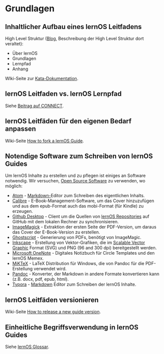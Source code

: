 
# Grundlagen
## Inhaltlicher Aufbau eines lernOS Leitfadens

High Level Struktur ([Blog](https://cogneon.de/2019/04/30/wie-schreibt-man-einen-lernos-guide-einige-vorueberlegungen-zu-einer-anleitung/), Beschreibung der High Level Struktur dort veraltet):

* Über lernOS
* Grundlagen
* Lernpfad
* Anhang

WIki-Seite zur [Kata-Dokumentation](https://github.com/cogneon/lernos-core/wiki/How-to-write-a-lernOS-Guide).

## lernOS Leitfaden vs. lernOS Lernpfad

Siehe [Beitrag auf CONNECT](https://community.cogneon.de/t/anforderungen-an-lernos-guides-und-lernpfade-draft).

## lernOS Leitfäden für den eigenen Bedarf anpassen

Wiki-Seite [How to fork a lernOS Guide](https://github.com/cogneon/lernos-core/wiki/How-to-fork-a-lernOS-Guide).

## Notendige Software zum Schreiben von lernOS Guides

Um lernOS Inhalte zu erstellen und zu pflegen ist einiges an Software notwendig. Wir versuchen, [Open Source Software](https://de.wikipedia.org/wiki/Open_Source) zu verwenden, wo möglich:

- [Atom](https://atom.io) - [Markdown-](https://en.wikipedia.org/wiki/Markdown)Editor zum Schreiben des eigentlichen Inhalts.
- [Calibre](https://calibre-ebook.com) - E-Book-Management-Software, um das Cover hinzuzufügen und aus dem epub-Format auch das mobi-Format (für Kindle) zu erzeugen.
- [Github Desktop](https://desktop.github.com) - Client um die Quellen von [lernOS Repositories](https://github.com/simondueckert/lernos) auf GitHub mit dem lokalen Rechner zu synchronisieren.
- [ImageMagick](https://www.imagemagick.org) - Extraktion der ersten Seite der PDF-Version, um daraus das Cover der E-Book-Version zu erstellen.
- [Ghostscript](https://www.ghostscript.com/index.html) - Generierung von PDFs, benötigt von ImageMagic.
- [Inkscape](https://inkscape.org) - Erstellung von Vektor-Grafiken, die im [Scalable Vector Graphic](https://en.wikipedia.org/wiki/Scalable_Vector_Graphics) Format (SVG) und PNG (96 and 300 dpi) bereitgestellt werden.
- [Microsoft OneNote](https://en.wikipedia.org/wiki/Microsoft_OneNote) - Digitales Notizbuch für Circle Templates und den lernOS Memex.
- [MiKTeX](https://miktex.org) - LaTeX Distribution für Windows, die von Pandoc für die PDF-Erstellung verwendet wird.
- [Pandoc](https://pandoc.org) - Konverter, der Markdown in andere Formate konvertieren kann (z.B. docx, pdf, epub, html).
- [Typora](https://typora.io/) - [Markdown](https://en.wikipedia.org/wiki/Markdown) Editor zum Schreiben der lernOS Inhalte.

## lernOS Leitfäden versionieren

Wiki-Seite [How to release a new guide version](https://github.com/cogneon/lernos-core/wiki/How-to-release-a-new-guide-version).

## Einheitliche Begriffsverwendung in lernOS Guides

Siehe [lernOS Glossar](https://github.com/cogneon/lernos-core/blob/master/lernOS%20Glossary/de/lernOS-Glossary-de.md).